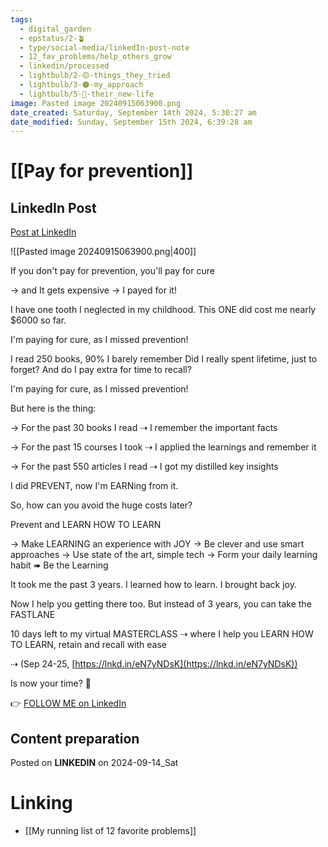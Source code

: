 ```yaml
---
tags:
  - digital_garden
  - epstatus/2-🪴
  - type/social-media/linkedIn-post-note
  - 12_fav_problems/help_others_grow
  - linkedin/processed
  - lightbulb/2-🟡-things_they_tried
  - lightbulb/3-🟠-my_approach
  - lightbulb/5-🔵-their_new-life
image: Pasted image 20240915063900.png
date_created: Saturday, September 14th 2024, 5:30:27 am
date_modified: Sunday, September 15th 2024, 6:39:28 am
---
```

# [[Pay for prevention]]
## LinkedIn Post
[Post at LinkedIn](https://www.linkedin.com/posts/sebastiankamilli_if-you-dont-pay-for-prevention-youll-pay-activity-7240600658100260864-Eds_?utm_source=share&utm_medium=member_desktop)
  
![[Pasted image 20240915063900.png|400]]

If you don't pay for prevention, you'll pay for cure

→ and It gets expensive
→ I payed for it!

I have one tooth I neglected in my childhood.
This ONE did cost me nearly $6000 so far.

I'm paying for cure, as I missed prevention!

I read 250 books, 90% I barely remember
Did I really spent lifetime, just to forget?
And do I pay extra for time to recall?

I'm paying for cure, as I missed prevention!

But here is the thing:

→ For the past 30 books I read
⇢ I remember the important facts

→ For the past 15 courses I took
⇢ I applied the learnings and remember it

→ For the past 550 articles I read
⇢ I got my distilled key insights

I did PREVENT, now I'm EARNing from it.

So, how can you avoid the huge costs later?

Prevent and LEARN HOW TO LEARN

→ Make LEARNING an experience with JOY
→ Be clever and use smart approaches
→ Use state of the art, simple tech
→ Form your daily learning habit 
➠ Be the Learning

It took me the past 3 years.
I learned how to learn. 
I brought back joy.

Now I help you getting there too. 
But instead of 3 years, you can take the FASTLANE

10 days left to my virtual MASTERCLASS 
⇢ where I help you LEARN HOW TO LEARN, retain and recall with ease

⇢ (Sep 24-25, [https://lnkd.in/eN7yNDsK](https://lnkd.in/eN7yNDsK))

Is now your time? 🤗

👉 [FOLLOW ME on LinkedIn](https://www.linkedin.com/comm/mynetwork/discovery-see-all?usecase=PEOPLE_FOLLOWS&followMember=sebastiankamilli)

## Content preparation


Posted on **LINKEDIN** on 2024-09-14_Sat
# Linking
+ [[My running list of 12 favorite problems]]
